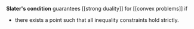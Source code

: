 **Slater's condition** guarantees [[strong duality]] for [[convex problems]] if

* there exists a point such that all inequality constraints hold strictly.
